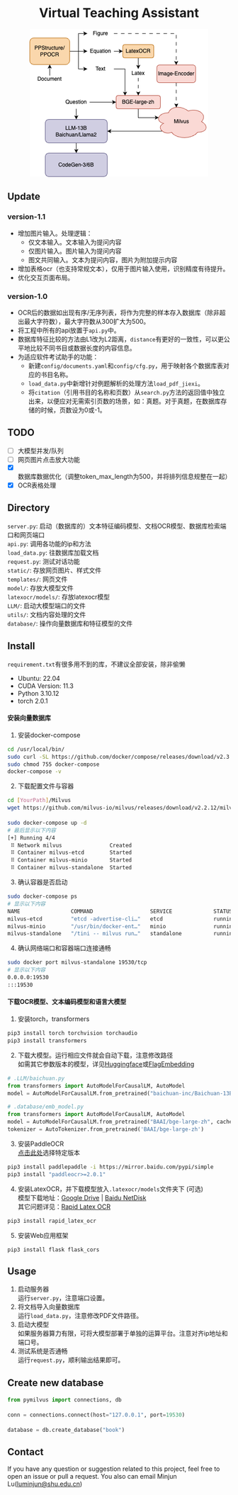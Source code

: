 # <center> Virtual Teaching Assistant
<div align=center><img src="architecture.png"></div>

## Update 
### version-1.1
- 增加图片输入。处理逻辑：
    - 仅文本输入。文本输入为提问内容
    - 仅图片输入。图片输入为提问内容
    - 图文共同输入。文本为提问内容，图片为附加提示内容
- 增加表格ocr（也支持常规文本），仅用于图片输入使用，识别精度有待提升。
- 优化交互页面布局。
### version-1.0
- OCR后的数据如出现有序/无序列表，将作为完整的样本存入数据库（除非超出最大字符数），最大字符数从300扩大为500。
- 将工程中所有的api放置于`api.py`中。
- 数据库特征比较的方法由L1改为L2距离，`distance`有更好的一致性，可以更公平地比较不同书目或数据长度的内容信息。
- 为适应软件考试助手的功能：
    - 新建`config/documents.yaml`和`config/cfg.py`，用于映射各个数据库表对应的书目名称。
    - `load_data.py`中新增针对例题解析的处理方法`load_pdf_jiexi`。
    - 将`citation`（引用书目的名称和页数）从`search.py`方法的返回值中独立出来，以便应对无需索引页数的场景，如：真题。对于真题，在数据库存储的时候，页数设为0或-1。

## TODO
- [ ] 大模型并发/队列
- [ ] 网页图片点击放大功能
- [x] 数据库数据优化（调整token_max_length为500，并将排列信息规整在一起）
- [x] OCR表格处理

## Directory
`server.py`: 启动（数据库的）文本特征编码模型、文档OCR模型、数据库检索端口和网页端口</br>
`api.py`: 调用各功能的ip和方法</br>
`load_data.py`: 往数据库加载文档</br>
`request.py`: 测试对话功能</br>
`static/`: 存放网页图片、样式文件</br>
`templates/`: 网页文件</br>
`model/`: 存放大模型文件</br>
`latexocr/models/`: 存放latexocr模型</br>
`LLM/`: 启动大模型端口的文件</br>
`utils/`: 文档内容处理的文件</br>
`database/`: 操作向量数据库和特征模型的文件</br>

## Install
`requirement.txt`有很多用不到的库，不建议全部安装，除非偷懒
- Ubuntu: 22.04
- CUDA Version: 11.3
- Python 3.10.12
- torch 2.0.1
#### 安装向量数据库
1. 安装docker-compose
```bash
cd /usr/local/bin/
sudo curl -SL https://github.com/docker/compose/releases/download/v2.3.3/docker-compose-linux-x86_64 -o docker-compose
sudo chmod 755 docker-compose
docker-compose -v
```
2. 下载配置文件与容器
```bash
cd [YourPath]/Milvus
wget https://github.com/milvus-io/milvus/releases/download/v2.2.12/milvus-standalone-docker-compose.yml -O docker-compose.yml

sudo docker-compose up -d
# 最后显示以下内容
[+] Running 4/4
 ⠿ Network milvus               Created                                    0.1s
 ⠿ Container milvus-etcd        Started                                    1.1s
 ⠿ Container milvus-minio       Started                                    2.1s
 ⠿ Container milvus-standalone  Started                                    2.6s
```
3. 确认容器是否启动
```bash
sudo docker-compose ps
# 显示以下内容
NAME                COMMAND                  SERVICE             STATUS              PORTS
milvus-etcd         "etcd -advertise-cli…"   etcd                running             2379-2380/tcp
milvus-minio        "/usr/bin/docker-ent…"   minio               running (healthy)   9000/tcp
milvus-standalone   "/tini -- milvus run…"   standalone          running             0.0.0.0:9091->9091/tcp, 0.0.0.0:19530->19530/tcp, :::9091->9091/tcp, :::19530->19530/tcp
```

4. 确认网络端口和容器端口连接通畅
```bash
sudo docker port milvus-standalone 19530/tcp
# 显示以下内容
0.0.0.0:19530
:::19530
```

#### 下载OCR模型、文本编码模型和语言大模型
1. 安装torch，transformers
```bash
pip3 install torch torchvision torchaudio
pip3 install transformers
```

2. 下载大模型。运行相应文件就会自动下载，注意修改路径</br>
如需其它参数版本的模型，详见[Huggingface](https://huggingface.co/models)或[FlagEmbedding](https://github.com/FlagOpen/FlagEmbedding/blob/master/README_zh.md)</br>
```python
# .LLM/baichuan.py
from transformers import AutoModelForCausalLM, AutoModel
model = AutoModelForCausalLM.from_pretrained("baichuan-inc/Baichuan-13B-Chat", trust_remote_code=True, cache_dir=[YourPath])
```
```python
# .database/emb_model.py
from transformers import AutoModelForCausalLM, AutoModel
model = AutoModelForCausalLM.from_pretrained("BAAI/bge-large-zh", cache_dir=[YourPath])
tokenizer = AutoTokenizer.from_pretrained('BAAI/bge-large-zh')
```

3. 安装PaddleOCR</br>
[点击此处](https://www.paddlepaddle.org.cn/)选择特定版本
```bash
pip3 install paddlepaddle -i https://mirror.baidu.com/pypi/simple
pip3 install "paddleocr>=2.0.1"
```

4. 安装LatexOCR，并下载模型放入`.latexocr/models`文件夹下 (可选)</br>
模型下载地址：[Google Drive](https://drive.google.com/drive/folders/1e8BgLk1cPQDSZjgoLgloFYMAQWLTaroQ?usp=sharing) | [Baidu NetDisk](https://pan.baidu.com/s/1rnYmmKp2HhOkYVFehUiMNg?pwd=dh72)</br>
其它问题详见：[Rapid Latex OCR](https://github.com/RapidAI/RapidLatexOCR)</br>
```bash
pip3 install rapid_latex_ocr
```

5. 安装Web应用框架
```
pip3 install flask flask_cors
```

## Usage
1. 启动服务器</br>
运行`server.py`，注意端口设置。
2. 将文档导入向量数据库</br>
运行`load_data.py`，注意修改PDF文件路径。
3. 启动大模型</br>
如果服务器算力有限，可将大模型部署于单独的运算平台。注意对齐ip地址和端口号。
4. 测试系统是否通畅</br>
运行`request.py`，顺利输出结果即可。

## Create new database
```python
from pymilvus import connections, db

conn = connections.connect(host="127.0.0.1", port=19530)

database = db.create_database("book")
```

## Contact
If you have any question or suggestion related to this project, feel free to open an issue or pull a request. You also can email Minjun Lu(luminjun@shu.edu.cn)